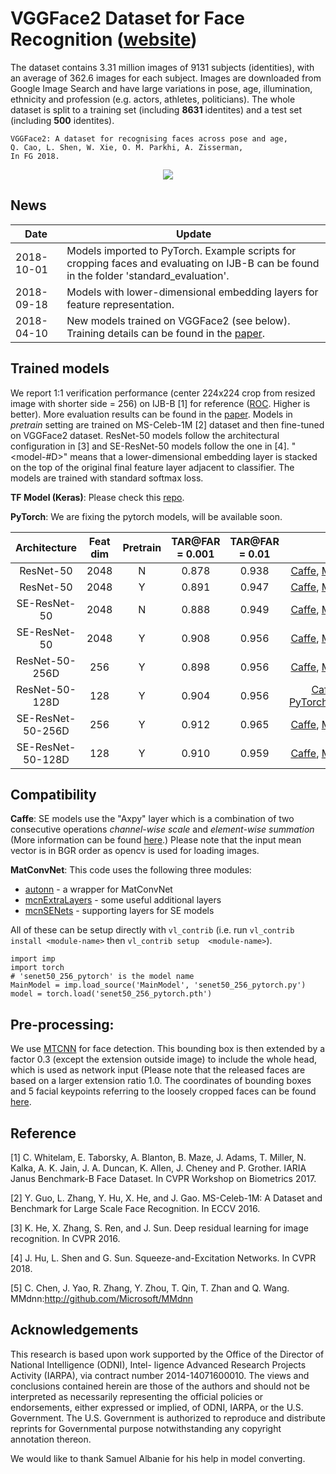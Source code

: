 # VGGFace2 Dataset for Face Recognition ([website](http://www.robots.ox.ac.uk/~vgg/data/vgg_face2/))


The dataset contains 3.31 million images of 9131 subjects (identities), with an average of 362.6 images for each subject. Images are downloaded from Google Image Search and have large variations in pose, age, illumination, ethnicity and profession (e.g. actors, athletes, politicians). The whole dataset is split to a training set (including **8631** identites) and a test set (including **500** identites).
```
VGGFace2: A dataset for recognising faces across pose and age, 
Q. Cao, L. Shen, W. Xie, O. M. Parkhi, A. Zisserman,
In FG 2018. 
```
<div align="center">
  <img src="https://github.com/ox-vgg/vgg_face2/blob/master/web_page_img.png">
</div>

## News
| Date     | Update |
|----------|--------|
|2018-10-01 | Models imported to PyTorch. Example scripts for cropping faces and evaluating on IJB-B can be found in the folder 'standard_evaluation'. 
|2018-09-18 | Models with lower-dimensional embedding layers for feature representation.
|2018-04-10 | New models trained on VGGFace2 (see below). Training details can be found in the [paper](http://www.robots.ox.ac.uk/~vgg/publications/2018/Cao18/cao18.pdf). |
## Trained models
We report 1:1 verification performance (center 224x224 crop from resized image with shorter side = 256) on IJB-B [1] for reference ([ROC](https://github.com/lishen-shirley/vggface2/blob/master/ijbb_roc.png). Higher is better). More evaluation results can be found in the [paper](http://www.robots.ox.ac.uk/~vgg/publications/2018/Cao18/cao18.pdf). Models in *pretrain* setting are trained on MS-Celeb-1M [2] dataset and then fine-tuned on VGGFace2 dataset. ResNet-50 models follow the architectural configuration in [3] and SE-ResNet-50 models follow the one in [4]. "<model-#D>" means that a lower-dimensional embedding layer is stacked on the top of the original final feature layer adjacent to classifier. The models are trained with standard softmax loss.

**TF Model (Keras)**: Please check this [repo](https://github.com/WeidiXie/Keras-VGGFace2-ResNet50). 

**PyTorch**: We are fixing the pytorch models, will be available soon. 

| Architecture   | Feat dim | Pretrain | TAR@FAR = 0.001 | TAR@FAR = 0.01 | Model Link |
|:-:|:-:|:-:|:-:|:-:|:-:|
|   ResNet-50    | 2048 |  N  | 0.878 | 0.938 | [Caffe](http://www.robots.ox.ac.uk/~vgg/data/vgg_face2/models/caffe/resnet50_scratch_caffe.tar.gz), [MatConvNet](http://www.robots.ox.ac.uk/~vgg/data/vgg_face2/models/matconvnet/resnet50_scratch_mat.tar.gz), [PyTorch](http://www.robots.ox.ac.uk/~vgg/data/vgg_face2/models/pytorch/resnet50_scratch_pytorch.tar.gz) |
|   ResNet-50    | 2048 |  Y  | 0.891 | 0.947 | [Caffe](http://www.robots.ox.ac.uk/~vgg/data/vgg_face2/models/caffe/resnet50_ft_caffe.tar.gz), [MatConvNet](http://www.robots.ox.ac.uk/~vgg/data/vgg_face2/models/matconvnet/resnet50_ft_mat.tar.gz), [PyTorch](http://www.robots.ox.ac.uk/~vgg/data/vgg_face2/models/pytorch/resnet50_ft_pytorch.tar.gz) |
| SE-ResNet-50   | 2048 |  N  | 0.888 | 0.949 | [Caffe](http://www.robots.ox.ac.uk/~vgg/data/vgg_face2/models/caffe/senet50_scratch_caffe.tar.gz), [MatConvNet](http://www.robots.ox.ac.uk/~vgg/data/vgg_face2/models/matconvnet/senet50_scratch_mat.tar.gz), [PyTorch](http://www.robots.ox.ac.uk/~vgg/data/vgg_face2/models/pytorch/senet50_scratch_pytorch.tar.gz)|
| SE-ResNet-50   | 2048 |  Y  | 0.908 | 0.956 | [Caffe](http://www.robots.ox.ac.uk/~vgg/data/vgg_face2/models/caffe/senet50_ft_caffe.tar.gz), [MatConvNet](http://www.robots.ox.ac.uk/~vgg/data/vgg_face2/models/matconvnet/senet50_ft_mat.tar.gz), [PyTorch](http://www.robots.ox.ac.uk/~vgg/data/vgg_face2/models/pytorch/senet50_ft_pytorch.tar.gz)|
| ResNet-50-256D | 256  |  Y  | 0.898 | 0.956 | [Caffe](http://www.robots.ox.ac.uk/~vgg/data/vgg_face2/models/caffe/resnet50_256_caffe.tar.gz), [MatConvNet](http://www.robots.ox.ac.uk/~vgg/data/vgg_face2/models/matconvnet/resnet50_256_mat.tar.gz), [PyTorch](http://www.robots.ox.ac.uk/~vgg/data/vgg_face2/models/pytorch/resnet50_256_pytorch.tar.gz)|
| ResNet-50-128D | 128  |  Y  | 0.904 | 0.956 | [Caffe](http://www.robots.ox.ac.uk/~vgg/data/vgg_face2/models/caffe/resnet50_128_caffe.tar.gz), [MatConvNet](http://www.robots.ox.ac.uk/~vgg/data/vgg_face2/models/matconvnet/resnet50_128_mat.tar.gz), [PyTorch](http://www.robots.ox.ac.uk/~vgg/data/vgg_face2/models/pytorch/resnet50)_128_pytorch.tar.gz) |
| SE-ResNet-50-256D|  256    |    Y   | 0.912 | 0.965 | [Caffe](http://www.robots.ox.ac.uk/~vgg/data/vgg_face2/models/caffe/senet50_256_caffe.tar.gz), [MatConvNet](http://www.robots.ox.ac.uk/~vgg/data/vgg_face2/models/matconvnet/senet50_256_mat.tar.gz), [PyTorch](http://www.robots.ox.ac.uk/~vgg/data/vgg_face2/models/pytorch/senet50_256_pytorch.tar.gz)|
| SE-ResNet-50-128D|  128    |    Y   | 0.910 | 0.959 | [Caffe](http://www.robots.ox.ac.uk/~vgg/data/vgg_face2/models/caffe/senet50_128_caffe.tar.gz), [MatConvNet](http://www.robots.ox.ac.uk/~vgg/data/vgg_face2/models/matconvnet/senet50_128_mat.tar.gz), [PyTorch](http://www.robots.ox.ac.uk/~vgg/data/vgg_face2/models/pytorch/senet50_128_pytorch.tar.gz) |
## Compatibility

**Caffe**: SE models use the "Axpy" layer which is a combination of two consecutive operations *channel-wise scale* and *element-wise summation* (More information can be found [here](https://github.com/hujie-frank/SENet).) Please note that the input mean vector is in BGR order as opencv is used for loading images.

**MatConvNet**: This code uses the following three modules: 
* [autonn](https://github.com/vlfeat/autonn) - a wrapper for MatConvNet
* [mcnExtraLayers](https://github.com/albanie/mcnExtraLayers) - some useful additional layers
* [mcnSENets](https://github.com/albanie/mcnSENets) - supporting layers for SE models

All of these can be setup directly with `vl_contrib` (i.e. run `vl_contrib install <module-name>` then `vl_contrib setup 
<module-name>`).

```
import imp
import torch
# 'senet50_256_pytorch' is the model name
MainModel = imp.load_source('MainModel', 'senet50_256_pytorch.py') 
model = torch.load('senet50_256_pytorch.pth')
```

## Pre-processing:
We use [MTCNN](https://github.com/kpzhang93/MTCNN_face_detection_alignment) for face detection. This bounding box is then extended by a factor 0.3 (except the extension outside image) to include the whole head, which is used as network input (Please note that the released faces are based on a larger extension ratio 1.0. The coordinates of bounding boxes and 5 facial keypoints referring to the loosely cropped faces can be found [here](http://www.robots.ox.ac.uk/~vgg/data/vgg_face2/).
## Reference
[1] C. Whitelam, E. Taborsky, A. Blanton, B. Maze, J. Adams, T. Miller, N. Kalka, A. K. Jain, J. A. Duncan, K. Allen, J. Cheney and P. Grother. IARIA Janus Benchmark-B Face Dataset. In CVPR Workshop on Biometrics 2017.

[2] Y. Guo, L. Zhang, Y. Hu, X. He, and J. Gao. MS-Celeb-1M: A Dataset and Benchmark for Large Scale Face Recognition. In ECCV 2016.

[3] K. He, X. Zhang, S. Ren, and J. Sun. Deep residual learning for image recognition. In CVPR 2016.

[4] J. Hu, L. Shen and G. Sun. Squeeze-and-Excitation Networks. In CVPR 2018.

[5] C. Chen, J. Yao, R. Zhang, Y. Zhou, T. Qin, T. Zhan and Q. Wang. MMdnn:http://github.com/Microsoft/MMdnn 

## Acknowledgements
This research is based upon work supported by the Office of the Director of National Intelligence (ODNI), Intel- ligence Advanced Research Projects Activity (IARPA), via contract number 2014-14071600010. The views and conclusions contained herein are those of the authors and should not be interpreted as necessarily representing the official policies or endorsements, either expressed or implied, of ODNI, IARPA, or the U.S. Government. The U.S. Government is authorized to reproduce and distribute reprints for Governmental purpose notwithstanding any copyright annotation thereon.

We would like to thank Samuel Albanie for his help in model converting.
